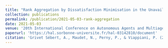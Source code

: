 ```yaml
---
title: "Rank Aggregation by Dissatisfaction Minimisation in the Unavailable Candidate Model"
collection: publications
permalink: /publication/2021-05-03-rank-aggregation
date: 2021-05-03
venue: '20th International Conference on Autonomous Agents and Multiagent Systems (AAMAS 2021)'
paperurl: 'https://hal.sorbonne-universite.fr/hal-03142810/document'
citation: 'Grivet Sébert, A., Maudet, N., Perny, P., & Viappiani, P. (2021, May). Rank Aggregation by Dissatisfaction Minimisation in the Unavailable Candidate Model. In 20th International Conference on Autonomous Agents and Multiagent Systems (AAMAS 2021) (pp. 1518-1520). ACM.'
---
```

